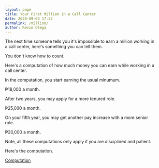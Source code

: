 ```yaml
--- 
layout: page
title: Your First Million in a Call Center
date: 2020-09-03 17:32
permalink: /million/ 
author: Kevin Olega 
--- 
```

The next time someone tells you it's impossible to earn a million working in a call center, here's something you can tell them.

You don't know how to count.

Here's a computation of how much money you can earn while working in a call center.

In the computation, you start earning the usual minumum.

₱18,000 a month.

After two years, you may apply for a more tenured role.

₱25,000 a month.

On your fifth year, you may get another pay increase with a more senior role.

₱30,000 a month.

Note, all these computations only apply if you are disciplined and patient.

Here's the computation.

[Computation](https://docs.google.com/spreadsheets/d/1-u0KjRrQw7X5spSTlnZ_PtLVW1FkR0SsodZ1uBW3vJ8/edit?usp=sharing)